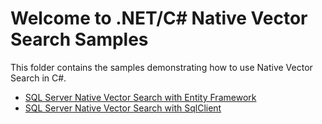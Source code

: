 # Welcome to .NET/C# Native Vector Search Samples
This folder contains the samples demonstrating how to use Native Vector Search in C#.

- [SQL Server Native Vector Search with Entity Framework](/EF-Core)
- [SQL Server Native Vector Search with SqlClient](/SqlClient)
